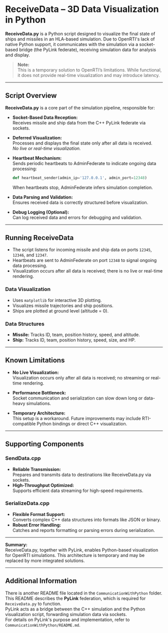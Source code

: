 # ReceiveData – 3D Data Visualization in Python

**ReceiveData.py** is a Python script designed to visualize the final state of ships and missiles in an HLA-based simulation. Due to OpenRTI's lack of native Python support, it communicates with the simulation via a socket-based bridge (the PyLink federate), receiving simulation data for analysis and display.

> **Note:**  
> This is a temporary solution to OpenRTI’s limitations. While functional, it does not provide real-time visualization and may introduce latency.

---

## Script Overview

**ReceiveData.py** is a core part of the simulation pipeline, responsible for:

- **Socket-Based Data Reception:**  
  Receives missile and ship data from the C++ PyLink federate via sockets.

- **Deferred Visualization:**  
  Processes and displays the final state only after all data is received.  
  *No live or real-time visualization.*

- **Heartbeat Mechanism:**  
  Sends periodic heartbeats to AdminFederate to indicate ongoing data processing:
  ```python
  def heartbeat_sender(admin_ip='127.0.0.1', admin_port=12348)
  ```
  When heartbeats stop, AdminFederate infers simulation completion.

- **Data Parsing and Validation:**  
  Ensures received data is correctly structured before visualization.

- **Debug Logging (Optional):**  
  Can log received data and errors for debugging and validation.

---

## Running ReceiveData

- The script listens for incoming missile and ship data on ports `12345`, `12346`, and `12347`.
- Heartbeats are sent to AdminFederate on port `12348` to signal ongoing data processing.
- Visualization occurs after all data is received; there is no live or real-time rendering.

### Data Visualization

- Uses `matplotlib` for interactive 3D plotting.
- Visualizes missile trajectories and ship positions.
- Ships are plotted at ground level (altitude = 0).

### Data Structures

- **Missile:** Tracks ID, team, position history, speed, and altitude.
- **Ship:** Tracks ID, team, position history, speed, size, and HP.

---

## Known Limitations

- **No Live Visualization:**  
  Visualization occurs only after all data is received; no streaming or real-time rendering.

- **Performance Bottleneck:**  
  Socket communication and serialization can slow down long or data-heavy simulations.

- **Temporary Architecture:**  
  This setup is a workaround. Future improvements may include RTI-compatible Python bindings or direct C++ visualization.

---

## Supporting Components

### SendData.cpp

- **Reliable Transmission:**  
  Prepares and transmits data to destinations like ReceiveData.py via sockets.
- **High-Throughput Optimized:**  
  Supports efficient data streaming for high-speed requirements.

### SerializeData.cpp

- **Flexible Format Support:**  
  Converts complex C++ data structures into formats like JSON or binary.
- **Robust Error Handling:**  
  Catches and reports formatting or parsing errors during serialization.

---

**Summary:**  
ReceiveData.py, together with PyLink, enables Python-based visualization for OpenRTI simulations. This architecture is temporary and may be replaced by more integrated solutions.

---

## Additional Information

There is another README file located in the `CommunicationWithPython` folder. This README describes the **PyLink** federation, which is required for `ReceiveData.py` to function.  
PyLink acts as a bridge between the C++ simulation and the Python visualization script, forwarding simulation data via sockets.  
For details on PyLink's purpose and implementation, refer to `CommunicationWithPython/README.md`.